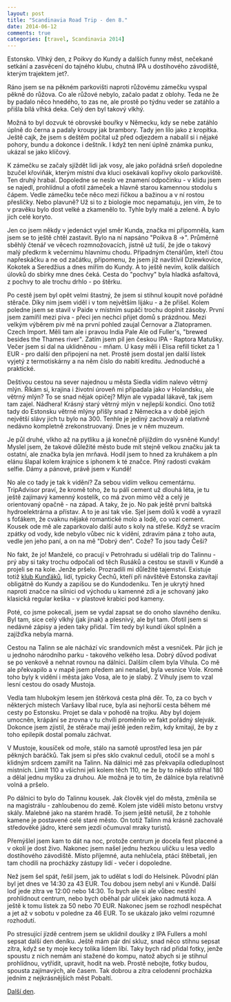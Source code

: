 ```yaml
---
layout: post
title: "Scandinavia Road Trip - den 8."
date: 2014-06-12
comments: true
categories: [travel, Scandinavia 2014]
---
```


Estonsko. Vlhký den, z Poikvy do Kundy a dalších funny měst, nečekané setkání a zasvěcení do tajného klubu, chutná IPA u dostihového závodiště, kterým trajektem jet?.

<!--more-->

Ráno jsem se na pěkném parkovišti naproti růžovému zámečku vyspal pěkně do růžova. Co ale růžové nebylo, začalo padat z oblohy. Teda ne že by padalo něco hnedého, to zas ne, ale prostě po týdnu veder se zatáhlo a přišla bílá vlhká deka. Celý den byl takový vlkhý.

Možná to byl dozvuk té obrovské bouřky v Německu, kdy se nebe zatáhlo úplně do černa a padaly kroupy jak brambory. Tady jen lilo jako z kropítka. Ještě cajk, že jsem s deštěm počítal už před odjezdem a nabalil si i nějaké pohory, bundu a dokonce i deštník. I když ten není úplně známka punku, ukázal se jako klíčový.

K zámečku se začaly sjíždět lidi jak vosy, ale jako pořádná sršeň dopoledne bzučel křoviňák, kterým místní dva kluci osekávali kopřivy okolo parkoviště. Ten druhý hrabal. Dopoledne se neslo ve znamení odpočinku - v klidu jsem se najedl, prohlídnul a ofotil zámeček a hlavně starou kamennou stodolu s čápem. Vedle zámečku teče něco mezi říčkou a bažinou a v ní rostou přesličky. Nebo plavuně? Už si to z biologie moc nepamatuju, jen vím, že to v pravěku bylo dost velké a zkamenělo to. Tyhle byly malé a zelené. A bylo jich celé koryto.

Jen co jsem někdy v jedenáct vyjel směr Kunda, značka mi připomněla, kam jsem se to ještě chtěl zastavit. Bylo na ní napsáno "Poikva 8 ->". Průměrně sběhlý čtenář ve věcech rozmnožovacích, jistně už tuší, že jde o takový malý předkrm k večernímu hlavnímu chodu. Případným čtenářům, kteří čtou napřeskáčku a ne od začátku, připomenu, že jsem již navštívil Dziewkovice, Kokotek a Seredžius a dnes mířím do Kundy. A to ještě nevím, kolik dalších úlovků do sbírky mne dnes čeká. Cesta do "pochvy" byla hladká asfaltová, z pochvy to ale trochu drhlo - po štěrku.

Po cestě jsem byl opět velmi štastný, že jsem si stihnul koupit nové pořádné stěrače. Díky nim jsem viděl i v tom největším lijáku - a že přišel. Kolem poledne jsem se stavil v Paide v místním supáči trochu doplnit zásoby. První jsem zamířil mezi piva - přeci jen nechci přijet domů s prázdnou. Mezi velkým výběrem piv mě na první pohled zaujal Černovar a Zlatopramen. Czech Import. Měli tam ale i pravou India Pale Ale od Fuller's, "brewed besides the Thames river". Zatím jsem pil jen českou IPA - Raptora Matušky. Večer jsem si dal na uklidněnou - mňam. U kasy měli i Elisa refill ticket za 1 EUR - pro další den připojení na net. Prostě jsem dostal jen další lístek vyjetý z termotiskárny a na něm číslo do nabití kreditu. Jednoduché a praktické.

Deštivou cestou na sever najednou u města Siedla vidím nalevo větrný mlýn. Říkám si, krajina i životní úroveň mi připadala jako v Holandsku, ale větrný mlýn? To se snad nějak opičej? Mlýn ale vypadal lákavě, tak jsem tam zajel. Nádhera! Krásný starý větrný mlýn v nejlepší kondici. Ono totiž tady do Estonsku větrné mlýny přišly snad z Německa a v době jejich největší slávy jich tu bylo na 300. Tenhle je jediný zachovalý a relativně nedávno kompletně zrekonstruovaný. Dnes je v něm muzeum.

Je půl druhé, vlkho až na pytliku a já konečně přijíždím do vysněné Kundy! Myslel jsem, že takové důležité město bude mít stejně velkou značku jak ta ostatní, ale značka byla jen mrňavá. Hodil jsem to hned za kruhákem a pln elánu šlapal kolem krajnice s iphonem k té značce. Plný radosti cvakám selfie. Dámy a pánové, právě jsem v Kundě!

No ale co tady je tak k vidění? Za sebou vidím velkou cementárnu. TripAdvisor praví, že kromě toho, že tu pálí cement už dlouhá léta, je tu ještě zajímavý kamenný kostelík, co má zvon mimo věž a celý je orientovaný opačně - na západ. A taky, že jo. No pak ještě první baltská hydroelektrárna a přístav. A to je asi tak vše. Sjel jsem dolů k vodě a vyrazil s foťákem, že cvaknu nějaké romantické molo a lodě, co vozí cement. Kousek ode mě ale zaparkovalo další auto s koly na střeše. Když se vracím zpátky od vody, kde nebylo vůbec nic k vidění, zdravím pána z toho auta, vedle jen jeho paní, a on na mě "Dobrý den". Cože? To jsou tady Češi?

No fakt, že jo! Manželé, co pracují v Petrohradu si udělali trip do Talinnu - prý aby si taky trochu odpočali od těch Rusáků a cestou se stavili v Kundě a projeli se na kole. Jenže pršelo. Prozradili mi důležité tajemství. Existuje totiž [klub Kunďáků](http://pobalti.wz.cz/kunda.htm), lidí, typicky Čechů, kteří při návštěvě Estonska zavítají obligátně do Kundy a zapíšou se do Kundodeníku. Ten je ukrytý hned naproti značce na silnici od východu u kamenné zdi a je schovaný jako klasická regular keška - v plastové krabici pod kameny.

Poté, co jsme pokecali, jsem se vydal zapsat se do onoho slavného deníku. Byl tam, sice celý vlkhý (jak jinak) a plesnivý, ale byl tam. Ofotil jsem si nedávné zápisy a jeden taky přidal. Tím tedy byl kundí úkol splněn a zajížďka nebyla marná.

Cestou na Talinn se ale náchází víc srandovních měst a vesniček. Pár jich je u jednoho národního parku - takového velkého lesa. Dobrý důvod podívat se po venkově a nehnat rovnou na dálnici. Dalším cílem byla Vihula. Co mě ale překvapilo a v mapě jsem předem ani nenašel, byla vesnice Vole. Kromě toho byly k vidění i města jako Vosa, ale to je slabý. Z Vihuly jsem to vzal lesní cestou do osady Mustoja.

Vedla tam hlubokým lesem jen štěrková cesta plná děr. To, za co bych v některých místech Varšavy líbal ruce, byla asi nejhorší cesta během mé cesty po Estonsku. Projet se dala v pohodě na trojku. Aby byl dojem umocněn, krápání se zrovna v tu chvíli proměnilo ve fakt pořádný slejvák. Dokonce jsem zjistil, že stěrače mají ještě jeden režim, kdy kmitají, že by z toho epilepik dostal pomalu záchvat.

V Mustoje, kousíček od moře, stálo na samotě uprostřed lesa jen pár pěkných baráčků. Tak jsem si přes sklo cvaknul ceduli, otočil se a mohl s klidným srdcem zamířit na Talinn. Na dálnici mě zas překvapila odleduplnost místních. Limit 110 a všichni jeli kolem těch 110, ne že by to někdo střihal 180 a dělal jednu myšku za druhou. Ale možná je to tím, že dálnice byla relativně volná a pršelo.

Po dálnici to bylo do Talinnu kousek. Jak člověk vjel do města, změnila se na magistrálu - zahloubenou do země. Kolem jste viděli místo betonu vrstvy skály. Malebné jako na starém hradě. To jsem ještě netušil, že z tohohle kamene je postavené celé staré město. On totiž Talinn má krásně zachovalé středověké jádro, které sem jezdí očumuval mraky turistů.

Přemýšlel jsem kam to dát na noc, protože centrum je docela fest placené a v okolí je dost živo. Nakonec jsem našel jednu hezkou uličku u lesa vedlo dostihového závodiště. Místo příjemné, auta nehlučela, ptáci štěbetali, jen tam chodili na procházky zástupy lidí - večer i dopoledne.

Než jsem šel spát, řešil jsem, jak to udělat s lodí do Helsinek. Původní plán byl jet dnes ve 14:30 za 43 EUR. Tou dobou jsem nebyl ani v Kundě. Další loď jede zítra ve 12:00 nebo 14:30. To bych ale si ale vůbec nestihl prohlídnout centrum, nebo bych oběhal pár uliček jako nadmutá koza. A ještě k tomu lístek za 50 nebo 70 EUR. Nakonec jsem se rozhodl nespěchat a jet až v sobotu v poledne za 46 EUR. To se ukázalo jako velmi rozumné rozhodutí.

Po stresující jízdě centrem jsem se uklidnil doušky z IPA Fullers a mohl sepsat další den deníku. Ještě mám pár dní skluz, snad něco stihnu sepsat zítra, když se ty moje kecy tolika lidem líbí. Taky bych rád přidal fotky, jenže spoustu z nich nemám ani stažené do kompu, natož abych si je stihnul prohlídnou, vytřídit, upravit, hodit na web. Prostě nebojte, fotky budou, spousta zajímavých, ale časem. Tak dobrou a zítra celodenní procházka jedním z nejkrásnějších měst Pobaltí.

[Další den](/blog/2014/scandinavia-road-trip-day-09/).
